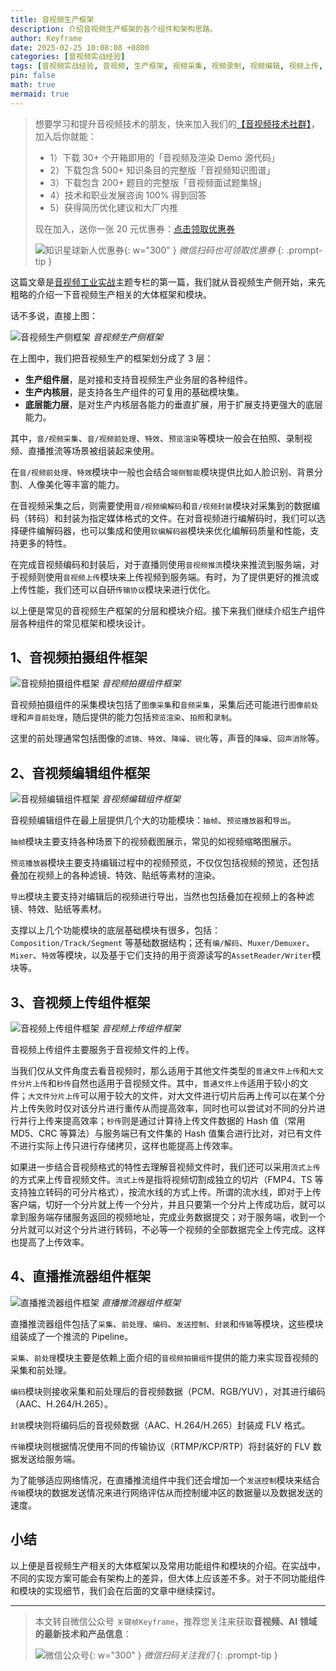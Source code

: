 ```yaml
---
title: 音视频生产框架
description: 介绍音视频生产框架的各个组件和架构思路。
author: Keyframe
date: 2025-02-25 10:08:08 +0800
categories: [音视频实战经验]
tags: [音视频实战经验, 音视频, 生产框架, 视频采集, 视频录制, 视频编辑, 视频上传, 直播推流]
pin: false
math: true
mermaid: true
---
```


>想要学习和提升音视频技术的朋友，快来加入我们的<a href="https://t.zsxq.com/jRprT" target="_blank" rel="noopener noreferrer">【音视频技术社群】</a>，加入后你就能：
>
>- 1）下载 30+ 个开箱即用的「音视频及渲染 Demo 源代码」
>- 2）下载包含 500+ 知识条目的完整版「音视频知识图谱」
>- 3）下载包含 200+ 题目的完整版「音视频面试题集锦」
>- 4）技术和职业发展咨询 100% 得到回答
>- 5）获得简历优化建议和大厂内推
>  
>现在加入，送你一张 20 元优惠券：<a href="https://t.zsxq.com/jRprT" target="_blank" rel="noopener noreferrer">点击领取优惠券</a>
>
>![知识星球新人优惠券](assets/img/keyframe-zsxq-coupon.png){: w="300" }
>_微信扫码也可领取优惠券_
{: .prompt-tip }


这篇文章是[音视频工业实战](https://mp.weixin.qq.com/mp/appmsgalbum?__biz=MjM5MTkxOTQyMQ==&action=getalbum&album_id=2525478913133969408#wechat_redirect)主题专栏的第一篇，我们就从音视频生产侧开始，来先粗略的介绍一下音视频生产相关的大体框架和模块。

话不多说，直接上图：

![音视频生产侧框架](assets/resource/av-experience/av-production-framework-1.png)
_音视频生产侧框架_


在上图中，我们把音视频生产的框架划分成了 3 层：

- **生产组件层**，是对接和支持音视频生产业务层的各种组件。
- **生产内核层**，是支持各生产组件的可复用的基础模块集。
- **底层能力层**，是对生产内核层各能力的垂直扩展，用于扩展支持更强大的底层能力。


其中，`音/视频采集`、`音/视频前处理`、`特效`、`预览渲染`等模块一般会在拍照、录制视频、直播推流等场景被组装起来使用。

在`音/视频前处理`、`特效`模块中一般也会结合`端侧智能`模块提供比如人脸识别、背景分割、人像美化等丰富的能力。

在音视频采集之后，则需要使用`音/视频编解码`和`音/视频封装`模块对采集到的数据编码（转码）和封装为指定媒体格式的文件。在对音视频进行编解码时，我们可以选择硬件编解码器，也可以集成和使用`软编解码器`模块来优化编解码质量和性能，支持更多的特性。

在完成音视频编码和封装后，对于直播则使用`音视频推流`模块来推流到服务端，对于视频则使用`音视频上传`模块来上传视频到服务端。有时，为了提供更好的推流或上传性能，我们还可以自研`传输协议`模块来进行优化。

以上便是常见的音视频生产框架的分层和模块介绍。接下来我们继续介绍生产组件层各种组件的常见框架和模块设计。


## 1、音视频拍摄组件框架

![音视频拍摄组件框架](assets/resource/av-experience/camera-kit-1.png)
_音视频拍摄组件框架_

音视频拍摄组件的采集模块包括了`图像采集`和`音频采集`，采集后还可能进行`图像前处理`和`声音前处理`，随后提供的能力包括`预览渲染`、`拍照`和`录制`。

这里的前处理通常包括图像的`滤镜`、`特效`、`降噪`、`锐化`等，声音的`降噪`、`回声消除`等。



## 2、音视频编辑组件框架

![音视频编辑组件框架](assets/resource/av-experience/edit-kit-1.png)
_音视频编辑组件框架_

音视频编辑组件在最上层提供几个大的功能模块：`抽帧`、`预览播放器`和`导出`。

`抽帧`模块主要支持各种场景下的视频截图展示，常见的如视频缩略图展示。

`预览播放器`模块主要支持编辑过程中的视频预览，不仅仅包括视频的预览，还包括叠加在视频上的各种滤镜、特效、贴纸等素材的渲染。

`导出`模块主要支持对编辑后的视频进行导出，当然也包括叠加在视频上的各种滤镜、特效、贴纸等素材。

支撑以上几个功能模块的底层基础模块有很多，包括：`Composition/Track/Segment` 等基础数据结构；还有`编/解码`、`Muxer/Demuxer`、`Mixer`、`特效`等模块，以及基于它们支持的用于资源读写的`AssetReader/Writer`模块等。


## 3、音视频上传组件框架

![音视频上传组件框架](assets/resource/av-experience/video-upload-kit-1.png)
_音视频上传组件框架_

音视频上传组件主要服务于音视频文件的上传。

当我们仅从文件角度去看音视频时，那么适用于其他文件类型的`普通文件上传`和`大文件分片上传`和`秒传`自然也适用于音视频文件。其中，`普通文件上传`适用于较小的文件；`大文件分片上传`可以用于较大的文件，对大文件进行切片后再上传可以在某个分片上传失败时仅对该分片进行重传从而提高效率，同时也可以尝试对不同的分片进行并行上传来提高效率；`秒传`则是通过计算待上传文件数据的 Hash 值（常用 MD5、CRC 等算法）与服务端已有文件集的 Hash 值集合进行比对，对已有文件不进行实际上传只进行存储拷贝，这样也能提高上传效率。

如果进一步结合音视频格式的特性去理解音视频文件时，我们还可以采用`流式上传`的方式来上传音视频文件。`流式上传`是指将视频切割成独立的切片（FMP4、TS 等支持独立转码的可分片格式），按流水线的方式上传。所谓的流水线，即对于上传客户端，切好一个分片就上传一个分片，并且只要第一个分片上传成功后，就可以拿到服务端存储服务返回的视频地址，完成业务数据提交；对于服务端，收到一个分片就可以对这个分片进行转码，不必等一个视频的全部数据完全上传完成。这样也提高了上传效率。



## 4、直播推流器组件框架

![直播推流器组件框架](assets/resource/av-experience/live-kit-1.png)
_直播推流器组件框架_


直播推流器组件包括了`采集`、`前处理`、`编码`、`发送控制`、`封装`和`传输`等模块，这些模块组装成了一个推流的 Pipeline。

`采集`、`前处理`模块主要是依赖上面介绍的`音视频拍摄组件`提供的能力来实现音视频的采集和前处理。

`编码`模块则接收采集和前处理后的音视频数据（PCM、RGB/YUV），对其进行编码（AAC、H.264/H.265）。

`封装`模块则将编码后的音视频数据（AAC、H.264/H.265）封装成 FLV 格式。

`传输`模块则根据情况使用不同的传输协议（RTMP/KCP/RTP）将封装好的 FLV 数据发送给服务端。

为了能够适应网络情况，在直播推流组件中我们还会增加一个`发送控制`模块来结合`传输`模块的数据发送情况来进行网络评估从而控制缓冲区的数据量以及数据发送的速度。


## 小结

以上便是音视频生产相关的大体框架以及常用功能组件和模块的介绍。在实战中，不同的实现方案可能会有架构上的差异，但大体上应该差不多。对于不同功能组件和模块的实现细节，我们会在后面的文章中继续探讨。








---

> 本文转自微信公众号 `关键帧Keyframe`，推荐您关注来获取**音视频、AI 领域的最新技术和产品信息**：
>
>![微信公众号](assets/img/keyframe-mp.jpg){: w="300" }
>_微信扫码关注我们_
{: .prompt-tip }

